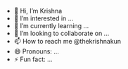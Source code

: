 - 👋 Hi, I’m Krishna 
- 👀 I’m interested in ...
- 🌱 I’m currently learning ...
- 💞️ I’m looking to collaborate on ...
- 📫 How to reach me @thekrishnakun
- 😄 Pronouns: ...
- ⚡ Fun fact: ...

<!---
bcreativex/bcreativex is a ✨ special ✨ repository because its `README.md` (this file) appears on your GitHub profile.
You can click the Preview link to take a look at your changes.
--->
